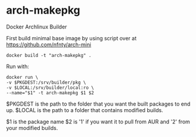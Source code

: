 arch-makepkg
============

Docker Archlinux Builder

First build minimal base image by using script over at https://github.com/nfnty/arch-mini

	docker build -t "arch-makepkg" .

Run with:

	docker run \
	-v $PKGDEST:/srv/builder/pkg \
	-v $LOCAL:/srv/builder/local:ro \
	--name="$1" -t arch-makepkg $1 $2

$PKGDEST is the path to the folder that you want the built packages to end up.
$LOCAL is the path to a folder that contains modified builds.

$1 is the package  name
$2 is '1' if you want it to pull from AUR and '2' from your modified builds.
